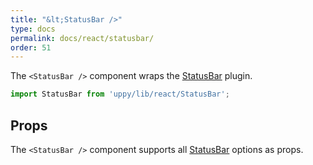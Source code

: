 ```yaml
---
title: "&lt;StatusBar />"
type: docs
permalink: docs/react/statusbar/
order: 51
---
```


The `<StatusBar />` component wraps the [StatusBar][] plugin.

```js
import StatusBar from 'uppy/lib/react/StatusBar';
```

## Props

The `<StatusBar />` component supports all [StatusBar][] options as props.

[StatusBar]: /docs/statusbar/
